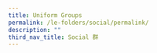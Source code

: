 ```yaml
---
title: Uniform Groups
permalink: /le-folders/social/permalink/
description: ""
third_nav_title: Social 群
---
```

